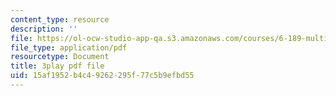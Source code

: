 ```yaml
---
content_type: resource
description: ''
file: https://ol-ocw-studio-app-qa.s3.amazonaws.com/courses/6-189-multicore-programming-primer-january-iap-2007/15af1952b4c49262295f77c5b9efbd55_hd4roBsrYA8.pdf
file_type: application/pdf
resourcetype: Document
title: 3play pdf file
uid: 15af1952-b4c4-9262-295f-77c5b9efbd55
---
```

